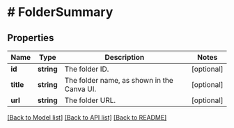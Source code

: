 # # FolderSummary

## Properties

Name | Type | Description | Notes
------------ | ------------- | ------------- | -------------
**id** | **string** | The folder ID. | [optional]
**title** | **string** | The folder name, as shown in the Canva UI. | [optional]
**url** | **string** | The folder URL. | [optional]

[[Back to Model list]](../../README.md#models) [[Back to API list]](../../README.md#endpoints) [[Back to README]](../../README.md)
